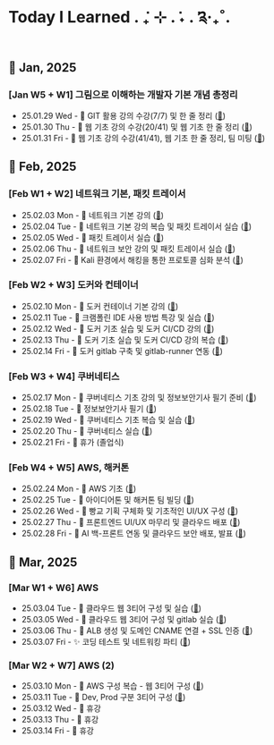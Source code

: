 # Today I Learned . ݁₊ ⊹ . ݁˖ . ݁༉‧₊˚.

## 🍰 Jan, 2025

### [Jan W5 + W1] 그림으로 이해하는 개발자 기본 개념 총정리

- 25.01.29 Wed - 📓 GIT 활용 강의 수강(7/7) 및 한 줄 정리 ([🔗](https://github.com/100-hours-a-week/donen-til/blob/main/Jan/2025-01-29.md))
- 25.01.30 Thu - 📓 웹 기초 강의 수강(20/41) 및 웹 기초 한 줄 정리 ([🔗](https://github.com/100-hours-a-week/donen-til/blob/main/Jan/2025-01-30.md))
- 25.01.31 Fri - 📓 웹 기초 강의 수강(41/41), 웹 기초 한 줄 정리, 팀 미팅 ([🔗](https://github.com/100-hours-a-week/donen-til/blob/main/Jan/2025-01-31.md))

## 🍰 Feb, 2025

### [Feb W1 + W2] 네트워크 기본, 패킷 트레이서

- 25.02.03 Mon - 🍎 네트워크 기본 강의 ([🔗](https://github.com/100-hours-a-week/donen-til/blob/main/Feb/2025-02-03.md))
- 25.02.04 Tue - 🍥 네트워크 기본 강의 복습 및 패킷 트레이서 실습 ([🔗](https://github.com/100-hours-a-week/donen-til/blob/main/Feb/2025-02-04.md))
- 25.02.05 Wed - 🍥 패킷 트레이서 실습 ([🔗](https://github.com/100-hours-a-week/donen-til/blob/main/Feb/2025-02-05.md))
- 25.02.06 Thu - 🍥 네트워크 보안 강의 및 패킷 트레이서 실습 ([🔗](https://github.com/100-hours-a-week/donen-til/blob/main/Feb/2025-02-06.md))
- 25.02.07 Fri - 🍥 Kali 환경에서 해킹을 통한 프로토콜 심화 분석 ([🔗](https://github.com/100-hours-a-week/donen-til/blob/main/Feb/2025-02-07.md))

### [Feb W2 + W3] 도커와 컨테이너

- 25.02.10 Mon - 🍎 도커 컨테이너 기본 강의 ([🔗](https://github.com/100-hours-a-week/donen-til/blob/main/Feb/2025-02-10.md))
- 25.02.11 Tue - 🫧 크램폴린 IDE 사용 방법 특강 및 실습 ([🔗](https://github.com/100-hours-a-week/donen-til/blob/main/Feb/2025-02-11.md))
- 25.02.12 Wed - 🍥 도커 기초 실습 및 도커 CI/CD 강의 ([🔗](https://github.com/100-hours-a-week/donen-til/blob/main/Feb/2025-02-12.md))
- 25.02.13 Thu - 🍥 도커 기초 실습 및 도커 CI/CD 강의 복습 ([🔗](https://github.com/100-hours-a-week/donen-til/blob/main/Feb/2025-02-13.md))
- 25.02.14 Fri - 🍥 도커 gitlab 구축 및 gitlab-runner 연동 ([🔗](https://github.com/100-hours-a-week/donen-til/blob/main/Feb/2025-02-14.md))

### [Feb W3 + W4] 쿠버네티스

- 25.02.17 Mon - 🍎 쿠버네티스 기초 강의 및 정보보안기사 필기 준비 ([🔗](https://github.com/100-hours-a-week/donen-til/blob/main/Feb/2025-02-17.md))
- 25.02.18 Tue - 🍡 정보보안기사 필기 ([🔗](https://github.com/100-hours-a-week/donen-til/blob/main/Feb/2025-02-18.md))
- 25.02.19 Wed - 🍅 쿠버네티스 기초 복습 및 실습 ([🔗](https://github.com/100-hours-a-week/donen-til/blob/main/Feb/2025-02-19.md))
- 25.02.20 Thu - 🍎 쿠버네티스 실습 ([🔗](https://github.com/100-hours-a-week/donen-til/blob/main/Feb/2025-02-20.md))
- 25.02.21 Fri - 🌺 휴가 (졸업식)

### [Feb W4 + W5] AWS, 해커톤

- 25.02.24 Mon - 🍎 AWS 기초 ([🔗](https://github.com/100-hours-a-week/donen-til/blob/main/Feb/2025-02-24.md))
- 25.02.25 Tue - 🍮 아이디어톤 및 해커톤 팀 빌딩 ([🔗](https://github.com/100-hours-a-week/donen-til/blob/main/Feb/2025-02-25.md))
- 25.02.26 Wed - 🍮 빵교 기획 구체화 및 기초적인 UI/UX 구성 ([🔗](https://github.com/100-hours-a-week/donen-til/blob/main/Feb/2025-02-26.md))
- 25.02.27 Thu - 🍮 프론트엔드 UI/UX 마무리 및 클라우드 배포 ([🔗](https://github.com/100-hours-a-week/donen-til/blob/main/Feb/2025-02-27.md))
- 25.02.28 Fri - 🍮 AI 백-프론트 연동 및 클라우드 보안 배포, 발표 ([🔗](https://github.com/100-hours-a-week/donen-til/blob/main/Feb/2025-02-28.md))

## 🍰 Mar, 2025

### [Mar W1 + W6] AWS

- 25.03.04 Tue - 🍥 클라우드 웹 3티어 구성 및 실습 ([🔗](https://github.com/100-hours-a-week/donen-til/blob/main/Mar/2025-03-04.md))
- 25.03.05 Wed - 🍥 클라우드 웹 3티어 구성 및 gitlab 실습 ([🔗](https://github.com/100-hours-a-week/donen-til/blob/main/Mar/2025-03-05.md))
- 25.03.06 Thu - 🍥 ALB 생성 및 도메인 CNAME 연결 + SSL 인증 ([🔗](https://github.com/100-hours-a-week/donen-til/blob/main/Mar/2025-03-06.md))
- 25.03.07 Fri - ✨ 코딩 테스트 및 네트워킹 파티 ([🔗](https://github.com/100-hours-a-week/donen-til/blob/main/Mar/2025-03-07.md))

### [Mar W2 + W7] AWS (2)

- 25.03.10 Mon - 🍥 AWS 구성 복습 - 웹 3티어 구성 ([🔗](https://github.com/100-hours-a-week/donen-til/blob/main/Mar/2025-03-10.md))
- 25.03.11 Tue - 🍥 Dev, Prod 구분 3티어 구성 ([🔗](https://github.com/100-hours-a-week/donen-til/blob/main/Mar/2025-03-11.md))
- 25.03.12 Wed - 🍙 휴강
- 25.03.13 Thu - 🍙 휴강
- 25.03.14 Fri - 🍙 휴강